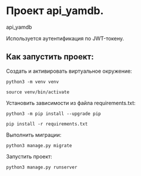 # Проект api_yamdb.
api_yamdb


Используется аутентификация по JWT-токену.

## Как запустить проект:



Cоздать и активировать виртуальное окружение:

`python3 -m venv venv`

`source venv/bin/activate`

Установить зависимости из файла requirements.txt:

`python3 -m pip install --upgrade pip`

`pip install -r requirements.txt`

Выполнить миграции:

`python3 manage.py migrate`

Запустить проект:

`python3 manage.py runserver`
